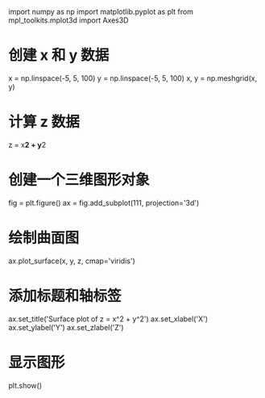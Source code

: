 import numpy as np
import matplotlib.pyplot as plt
from mpl_toolkits.mplot3d import Axes3D

# 创建 x 和 y 数据
x = np.linspace(-5, 5, 100)
y = np.linspace(-5, 5, 100)
x, y = np.meshgrid(x, y)

# 计算 z 数据
z = x**2 + y**2

# 创建一个三维图形对象
fig = plt.figure()
ax = fig.add_subplot(111, projection='3d')

# 绘制曲面图
ax.plot_surface(x, y, z, cmap='viridis')

# 添加标题和轴标签
ax.set_title('Surface plot of z = x^2 + y^2')
ax.set_xlabel('X')
ax.set_ylabel('Y')
ax.set_zlabel('Z')

# 显示图形
plt.show()
